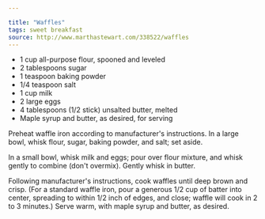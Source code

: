 ```yaml
---

title: "Waffles"
tags: sweet breakfast
source: http://www.marthastewart.com/338522/waffles
---
```

* 1 cup all-purpose flour, spooned and leveled
* 2 tablespoons sugar
* 1 teaspoon baking powder
* 1/4 teaspoon salt
* 1 cup milk
* 2 large eggs
* 4 tablespoons (1/2 stick) unsalted butter, melted
* Maple syrup and butter, as desired, for serving

Preheat waffle iron according to manufacturer's instructions. In a large bowl, whisk flour, sugar, baking powder, and salt; set aside.

In a small bowl, whisk milk and eggs; pour over flour mixture, and whisk gently to combine (don't overmix). Gently whisk in butter.

Following manufacturer's instructions, cook waffles until deep brown and crisp. (For a standard waffle iron, pour a generous 1/2 cup of batter into center, spreading to within 1/2 inch of edges, and close; waffle will cook in 2 to 3 minutes.) Serve warm, with maple syrup and butter, as desired.
